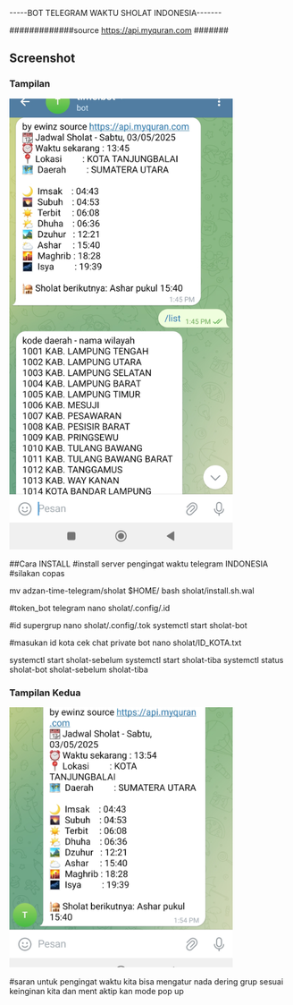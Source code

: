-----BOT TELEGRAM WAKTU SHOLAT INDONESIA-------

#############source https://api.myquran.com #######

<h2>Screenshot</h2>

<h3>Tampilan</h3>
<img src="images/Screenshot.jpg" alt="Tampilan Utama" width="400"/>


##Cara INSTALL
#install server pengingat waktu telegram INDONESIA 
#silakan copas

mv adzan-time-telegram/sholat $HOME/
bash sholat/install.sh.wal

#token_bot telegram
nano sholat/.config/.id

#id supergrup
nano sholat/.config/.tok
systemctl start sholat-bot

#masukan id kota cek chat private bot
nano sholat/ID_KOTA.txt

systemctl start sholat-sebelum
systemctl start sholat-tiba
systemctl status sholat-bot sholat-sebelum sholat-tiba

<h3>Tampilan Kedua</h3>
<img src="images/Screenshot2.jpg" alt="Tampilan Kedua" width="400"/>

#saran untuk pengingat waktu kita bisa mengatur nada dering grup
sesuai keinginan kita dan ment aktip kan mode pop up
